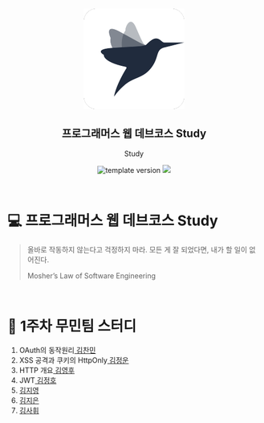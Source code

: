 <br/>
<p align="middle" >
  <img width="200px;" src="./src/images/prgms-logo.png"/>
</p>
<h2 align="middle">프로그래머스 웹 데브코스 Study</h2>
<p align="middle">Study</p>
<p align="middle">
  <img src="https://img.shields.io/badge/version-1.0.0-blue?style=flat-square" alt="template version"/>
  <img src="https://img.shields.io/badge/language-md-md.svg?style=flat-square"/>
</p>

<br/>

# 💻 프로그래머스 웹 데브코스 Study

> 올바로 작동하지 않는다고 걱정하지 마라.
> 모든 게 잘 되었다면, 내가 할 일이 없어진다.
>
> Mosher’s Law of Software Engineering

<br/>

<!-- 꾸미실 분들은 마음대로 꾸며주세요! -->

# 🚀 1주차 무민팀 스터디

<!-- * [제목](링크)하여 올려주세요 -->

1. OAuth의 동작원리[ 김찬민 ](https://github.com/rlacksals96/FE-August-study/blob/Week1/mooomeeen%5DStudy/OAuth_Mechanism.md)
2. XSS 공격과 쿠키의 HttpOnly[ 김정운 ]()
3. HTTP 개요[ 김영후 ]()
4. JWT[ 김정호 ]()
5. [ 김지영 ]() 
6. [ 김지은 ]()
7. [ 김사휘 ]()
